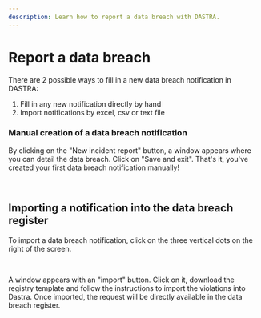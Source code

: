 ```yaml
---
description: Learn how to report a data breach with DASTRA.
---
```


# Report a data breach

There are 2 possible ways to fill in a new data breach notification in DASTRA:

1. Fill in any new notification directly by hand
2. Import notifications by excel, csv or text file

### Manual creation of a data breach notification

By clicking on the "New incident report" button, a window appears where you can detail the data breach. Click on "Save and exit". That's it, you've created your first data breach notification manually!

<figure><img src="../../.gitbook/assets/Capture d’écran 2023-01-20 à 18.26.34.png" alt=""><figcaption></figcaption></figure>

## Importing a notification into the data breach register

To import a data breach notification, click on the three vertical dots on the right of the screen.

<figure><img src="../../.gitbook/assets/Capture d’écran 2023-01-20 à 18.30.12.png" alt=""><figcaption></figcaption></figure>

A window appears with an "import" button. Click on it, download the registry template and follow the instructions to import the violations into Dastra. Once imported, the request will be directly available in the data breach register.

<figure><img src="../../.gitbook/assets/Capture d’écran 2023-01-20 à 18.31.23.png" alt=""><figcaption></figcaption></figure>
